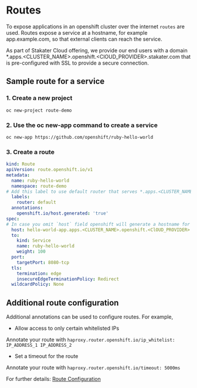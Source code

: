 # Routes

To expose applications in an openshift cluster over the internet `routes` are used. Routes expose a service at a 
hostname, for example app.example.com,  so that external clients can reach the service.

As part of Stakater Cloud offering, we provide our end users with a domain 
*.apps.<CLUSTER_NAME>.openshift.<ClOUD_PROVIDER>.stakater.com that is pre-configured with SSL to provide a secure connection.

## Sample route for a service

### 1. Create a new project

`oc new-project route-demo`

### 2. Use the oc new-app command to create a service

```shell script
oc new-app https://github.com/openshift/ruby-hello-world
```

### 3. Create a route

```yaml
kind: Route
apiVersion: route.openshift.io/v1
metadata:
  name: ruby-hello-world
  namespace: route-demo
# Add this label to use default router that serves *.apps.<CLUSTER_NAME>.openshift.<ClOUD_PROVIDER>.stakater.com
  labels:
    router: default
  annotations:
    openshift.io/host.generated: 'true'
spec:
# In case you omit `host` field openshift will generate a hostname for you as <name>-<namespace-name>.DOMAIN_NAME
  host: hello-world-app.apps.<CLUSTER_NAME>.openshift.<ClOUD_PROVIDER>.stakater.com
  to:
    kind: Service
    name: ruby-hello-world
    weight: 100
  port:
    targetPort: 8080-tcp
  tls:
    termination: edge
    insecureEdgeTerminationPolicy: Redirect
  wildcardPolicy: None
```

## Additional route configuration

Additional annotations can be used to configure routes. For example, 

- Allow access to only certain whitelisted IPs

Annotate your route with `haproxy.router.openshift.io/ip_whitelist: IP_ADDRESS_1 IP_ADDRESS_2`

- Set a timeout for the route

Annotate your route with `haproxy.router.openshift.io/timeout: 5000ms`

For further details: [Route Configuration](https://docs.openshift.com/container-platform/4.4/networking/routes/route-configuration.html)